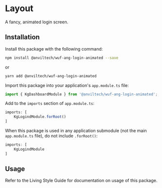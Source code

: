 Layout
===============

A fancy, animated login screen.

Installation
------------
Install this package with the following command:

```bash
npm install @anviltech/wuf-ang-login-animated --save
```

or

```bash
yarn add @anviltech/wuf-ang-login-animated
```

Import this package into your application's `app.module.ts` file:

```typescript
import { KgDashboardModule } from '@anviltech/wuf-ang-login-animated';
```

Add to the `imports` section of `app.module.ts`:

```typescript
imports: [
    KgLogindModule.forRoot()
]
```

When this package is used in any application submodule (not the main `app.module.ts` file), do not include `.forRoot()`:

```typescript
imports: [
    KgLogindModule
]
```

Usage
-----

Refer to the Living Style Guide for documentation on usage of this package. 
